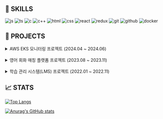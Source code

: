 <h2>
🚀 SKILLS
</h2>

![js](https://img.shields.io/badge/JavaScript-F7DF1E?style=for-the-badge&logo=JavaScript&logoColor=white)
![ts](https://img.shields.io/badge/TypeScript-3178C6?style=for-the-badge&logo=TypeScript&logoColor=white)
![c](https://img.shields.io/badge/C-A8B9CC?style=for-the-badge&logo=c&logoColor=white)
![c++](https://img.shields.io/badge/C++-00599C?style=for-the-badge&logo=cplusplus&logoColor=white)
![html](https://img.shields.io/badge/HTML5-E34F26?style=for-the-badge&logo=html5&logoColor=white)
![css](https://img.shields.io/badge/CSS-239120?&style=for-the-badge&logo=css3&logoColor=white)
![react](https://img.shields.io/badge/React-20232A?style=for-the-badge&logo=react&logoColor=61DAFB)
![redux](https://img.shields.io/badge/Redux-764ABC?style=for-the-badge&logo=redux&logoColor=white)
![git](https://img.shields.io/badge/git-F05032?style=for-the-badge&logo=git&logoColor=white)
![github](https://img.shields.io/badge/github-181717?style=for-the-badge&logo=github&logoColor=white)
![docker](https://img.shields.io/badge/docker-2496ED?style=for-the-badge&logo=docker&logoColor=white)

<h2>
  📂 PROJECTS
</h2>

<details>
<summary>
AWS EKS 모니터링 프로젝트 (2024.04 ~ 2024.06)
</summary>

<section>Frontend Developer, Operator</section>

<div>
<div>- 고객 / 관리자에게 Kubernetes 리소스 시각화 및 알림 서비스를 제공
</div>
<div>- 오픈 소스 Grafana를 수정하여 개발 기간을 단축하고 안정성 확보
</div>
<div>- Redux Action Dispatch 프로세스를 분석하여 신규 UI의 상태 관리에 재사용
</div>
<div>- 커스텀 훅과 Query Parameter 모듈을 추가하여 재사용성과 가독성 개선
</div>
<div>- Frontend, Backend 빌드 분리를 통해 CI 빌드 시간을 30% 단축
</div>
<div>
</details>

<br/>
<details>
<summary>
영어 회화 매칭 플랫폼 프로젝트 (2023.08 ~ 2023.11)
</summary>

<section>Frontend Developer</section>

<div>
<div>- 컨텐츠(토픽, 게임)를 제공하는 2~4인 랜덤 음성 통화 플랫폼
</div>
<div>- 음성 통화 연결 알고리즘을 구현하여 그룹 통화(4인)에 적용
</div>
<div>- Private IP 유저의 통화 연결 문제를 TURN, STUN 서버를 이용하여 해결
</div>
<div>- Socket을 신호 서버, 컨텐츠 투표, 통화 종료 처리 등 다양한 목적으로 재활용
</div>
<div>- 모바일 뷰 + Progressive Web App을 채택하여 네이티브 앱 개발 비용 절감
</div>
<div>
</details>

<br/>
<details>
<summary>
학습 관리 시스템(LMS) 프로젝트 (2022.01 ~ 2022.11)
</summary>

<section>Frontend Developer</section>

<div>
<div>- 출결, 오늘 할 일 관리 등 학습 관리 자동화 웹 서비스
</div>
<div>- 약 6개월 동안 평균 20명의 MAU
</div>
<div>- Pull Request 이전 코드 리뷰와 피드백 반영을 통해 협업 능력을 강화
</div>
<div>- 팀원들이 겪는 문제를 해결하기 위해 해결 방법(링크)을 제안
</div>
<div>- 오늘 할 일 수정 등 사용자 요구 사항을 수집해 개발 과정에 반영
</div>
<div>- 컴포넌트, Backend API 리팩토링을 진행하면서 코드 품질을 향상
</div>
<div>
</details>

<h2>
📈 STATS
</h2>

[![Top Langs](https://github-readme-stats.vercel.app/api/top-langs/?username=luckylooky2)](https://github.com/anuraghazra/github-readme-stats)

[![Anurag's GitHub stats](https://github-readme-stats.vercel.app/api?username=luckylooky2)](https://github.com/anuraghazra/github-readme-stats)
